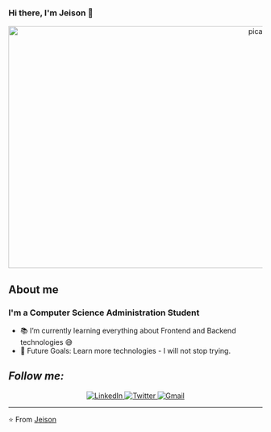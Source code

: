 ### Hi there, I'm Jeison 👋

<div align="center">
<a href="https://picasion.com/resize-gif/"><img src="https://i.picasion.com/resize90/760045a7a1322c63a77f837dc19b2b8e.gif" width="1024" height="480" border="0" alt="picasion.com" /></a><br />
</div>

</div>

## About me
### I'm a Computer Science Administration Student 
- 📚 I’m currently learning everything about Frontend and Backend technologies 😅
- 💪 Future Goals: Learn more technologies - I will not stop trying.

<h2><i>Follow me:</i></h2>
<div  align="center">

  <a href="https://www.linkedin.com/in/jeison-aguilar-a86a741a7/" target="_blank">
    <img src="https://img.shields.io/badge/LinkedIn-%230077B5.svg?&style=flat-square&logo=linkedin&logoColor=white&color=071A2C" alt="LinkedIn">
  </a>
 <a href="https://twitter.com/jeison96637367" target="_blank">
    <img src="https://img.shields.io/badge/Twitter-%231877F2.svg?&style=flat-square&logo=twitter&logoColor=white&color=071A2C" alt="Twitter">
  </a>
   <a href="mailto:jeison.a.r.2013@gmail.com" mailto="jeison.a.r.2013@gmail.com" target="_blank">
    <img src="https://img.shields.io/badge/Gmail-%231877F2.svg?&style=flat-square&logo=gmail&logoColor=white&color=071A2C" alt="Gmail">
  </a>
</div>
<hr>
⭐️ From <a href="https://github.com/jeison-git">Jeison</a>
